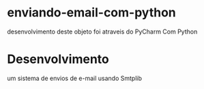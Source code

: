 # enviando-email-com-python


desenvolvimento deste objeto foi atraveis do PyCharm Com Python

# Desenvolvimento 

um sistema de envios de e-mail usando Smtplib 

